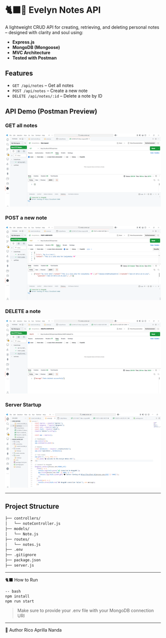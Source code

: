 # 🐈‍⬛🍃 Evelyn Notes API

A lightweight CRUD API for creating, retrieving, and deleting personal notes – designed with clarity and soul using:

- **Express.js**
- **MongoDB (Mongoose)**
- **MVC Architecture**
- **Tested with Postman**

## Features

- `GET /api/notes` – Get all notes
- `POST /api/notes` – Create a new note
- `DELETE /api/notes/:id` – Delete a note by ID

## API Demo (Postman Preview)

### GET all notes
![GET Request](assets/1.PNG)

### POST a new note
![POST Request](assets/2.PNG)

### DELETE a note
![DELETE Request](assets/3.PNG)

### Server Startup
![Server](assets/Server.PNG)

---

## Project Structure

```bash
├── controllers/
│   └── noteController.js
├── models/
│   └── Note.js
├── routes/
│   └── notes.js
├── .env
├── .gitignore
├── package.json
├── server.js

```

---

🐈‍⬛ How to Run

```
-- bash
npm install
npm run start

```

> Make sure to provide your .env file with your MongoDB connection URI

---

🍃 Author Rico Aprilla Nanda

